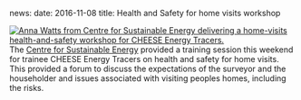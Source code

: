 news:
date: 2016-11-08
title: Health and Safety for home visits workshop

<div class="thumbs" style="float:right;">
  <a href="javascript:void(0)" class="pop">
    <img src="{{'static/images/2016-11-health-safety-workshop/hs-workshop-1.jpg'|thumbnail('100x100')}}"
         alt="Anna Watts from Centre for Sustainable Energy delivering a
              home-visits health-and-safety workshop for CHEESE Energy Tracers.">
  </a>
</div>

The [Centre for Sustainable Energy](https://www.cse.org.uk/) provided a training
session this weekend for trainee CHEESE Energy Tracers on health and safety for
home visits. This provided a forum to discuss the expectations of the surveyor
and the householder and issues associated with visiting peoples homes,
including the risks.
